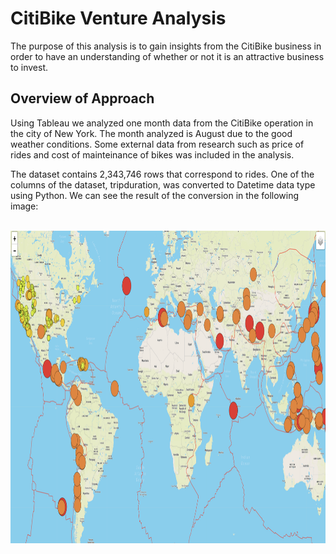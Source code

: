 # CitiBike Venture Analysis

The purpose of this analysis is to gain insights from the CitiBike business in order to have an understanding of whether or not it is an attractive business to invest.

## Overview of Approach

Using Tableau we analyzed one month data from the CitiBike operation in the city of New York.  The month analyzed is August due to the good weather conditions.
Some external data from research such as price of rides and cost of mainteinance of bikes was included in the analysis.

The dataset contains 2,343,746 rows that correspond to rides.  One of the columns of the dataset, tripduration, was converted to Datetime data type using Python.  We can see the result of the conversion in the following image:

<img scr="https://github.com/NataliaVelasquez18/Citi_Bike_Data_Analysis_with_Tableau/blob/main/Resources/converting_trip_duration_to_datetime.png" />


<img src="https://github.com/NataliaVelasquez18/Mapping_Earthquakes/blob/main/Earthquake%20Challenge/Resources/streets.png" width = "1400" height= "500" />
